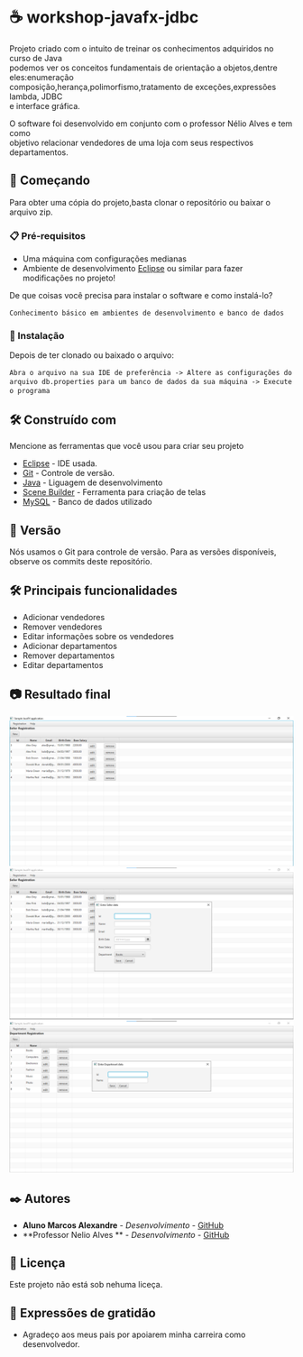 # :coffee: workshop-javafx-jdbc 
Projeto criado  com o intuito de treinar os conhecimentos adquiridos no curso de Java \
podemos ver os conceitos fundamentais de orientação a objetos,dentre eles:enumeração \
composição,herança,polimorfismo,tratamento de exceções,expressões lambda, JDBC \
e interface gráfica.

 O software foi desenvolvido em conjunto com o professor Nélio Alves e tem como \
 objetivo relacionar vendedores de uma loja com seus respectivos departamentos. 


## 🚀 Começando
Para obter uma cópia do projeto,basta clonar o repositório ou baixar o arquivo zip. 

### 📋 Pré-requisitos

* Uma máquina com configurações medianas 
* Ambiente de desenvolvimento [Eclipse](https://www.youtube.com/watch?v=hY7y3oJ41eE) ou similar para fazer modificações no projeto!

De que coisas você precisa para instalar o software e como instalá-lo?

```
Conhecimento básico em ambientes de desenvolvimento e banco de dados
```

### 🔧 Instalação
Depois de ter clonado ou baixado o arquivo:

```
Abra o arquivo na sua IDE de preferência -> Altere as configurações do arquivo db.properties para um banco de dados da sua máquina -> Execute o programa
```
## 🛠️ Construído com

Mencione as ferramentas que você usou para criar seu projeto

* [Eclipse](https://www.eclipse.org/downloads/) - IDE usada.
* [Git](https://github.com/) - Controle de versão.
* [Java](https://rometools.github.io/rome/) - Liguagem de desenvolvimento
* [Scene Builder](https://gluonhq.com/products/scene-builder/) - Ferramenta para criação de telas
* [MySQL](https://dev.mysql.com/downloads/workbench/) - Banco de dados utilizado

## 📌 Versão

Nós usamos o Git para controle de versão. Para as versões disponíveis, observe os commits deste repositório.

## :hammer_and_wrench: Principais funcionalidades
* Adicionar vendedores
* Remover vendedores
* Editar informações sobre os vendedores
* Adicionar departamentos
* Remover departamentos
* Editar departamentos

## :camera: Resultado final
![](https://github.com/MarcosdeAndrade-byte/workshop-javafx-jdbc/blob/main/img/SellerView.png)
![](https://github.com/MarcosdeAndrade-byte/workshop-javafx-jdbc/blob/main/img/addSeller.png)
![](https://github.com/MarcosdeAndrade-byte/workshop-javafx-jdbc/blob/main/img/departmentView.png)

## ✒️ Autores

* **Aluno Marcos Alexandre** - *Desenvolvimento* - [GitHub](https://github.com/MarcosdeAndrade-byte)
* **Professor Nelio Alves ** - *Desenvolvimento* - [GitHub](https://github.com/acenelio)

## 📄 Licença

Este projeto não está sob nehuma liceça.

## 🎁 Expressões de gratidão

* Agradeço aos meus pais por apoiarem minha carreira como desenvolvedor.
